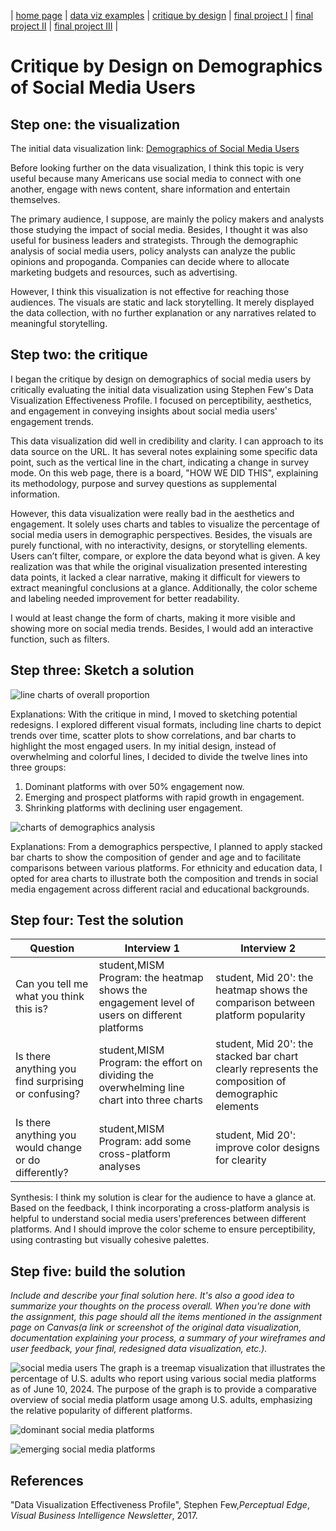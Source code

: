 | [home page](https://myrashen.github.io/Shihan-Shen-portfolio/) | [data viz examples](dataviz-examples) | [critique by design](critique-by-design) | [final project I](final-project-part-one) | [final project II](final-project-part-two) | [final project III](final-project-part-three) |

# Critique by Design on Demographics of Social Media Users  

## Step one: the visualization

The initial data visualization link: [Demographics of Social Media Users](https://www.pewresearch.org/internet/fact-sheet/social-media/?tabItem=3345cffa-94a6-4e74-9272-70dee1e0e213#who-uses-each-social-media-platform)

Before looking further on the data visualization, I think this topic is very useful because many Americans use social media to connect with one another, engage with news content, share information and entertain themselves. 

The primary audience, I suppose, are mainly the policy makers and analysts those studying the impact of social media. Besides, I thought it was also useful for business leaders and strategists. Through the demographic analysis of social media users, policy analysts can analyze the public opinions and propoganda. Companies can decide where to allocate marketing budgets and resources, such as  advertising. 

However, I think this visualization is not effective for reaching those audiences. The visuals are static and lack storytelling. It merely displayed the data collection, with no further explanation or any narratives related to meaningful storytelling.

## Step two: the critique

I began the critique by design on demographics of social media users by critically evaluating the initial data visualization using Stephen Few's Data Visualization Effectiveness Profile. I focused on perceptibility, aesthetics, and engagement in conveying insights about social media users' engagement trends. 

This data visualization did well in credibility and clarity. I can approach to its data source on the URL. It has several notes explaining some specific data point, such as the vertical line in the chart, indicating a change in survey mode. On this web page, there is a board, "HOW WE DID THIS", explaining its methodology, purpose and survey questions as supplemental information.

However, this data visualization were really bad in the aesthetics and engagement. It solely uses charts and tables to visualize the percentage of social media users in demographic perspectives.  Besides, the visuals are purely functional, with no interactivity, designs, or storytelling elements. Users can’t filter, compare, or explore the data beyond what is given. A key realization was that while the original visualization presented interesting data points, it lacked a clear narrative, making it difficult for viewers to extract meaningful conclusions at a glance. Additionally, the color scheme and labeling needed improvement for better readability.

I would at least change the form of charts, making it more visible and showing more on social media trends. Besides, I would add an interactive function, such as filters.

## Step three: Sketch a solution

![line charts of overall proportion](WechatIMG2.jpg)

Explanations:
With the critique in mind, I moved to sketching potential redesigns. I explored different visual formats, including line charts to depict trends over time, scatter plots to show correlations, and bar charts to highlight the most engaged users. In my initial design, instead of overwhelming and colorful lines, I decided to divide the twelve lines into three groups:
1) Dominant platforms with over 50% engagement now.
2) Emerging and prospect platforms with rapid growth in engagement.
3) Shrinking platforms with declining user engagement.

![charts of demographics analysis](WechatIMG3.jpg)

Explanations:
From a demographics perspective, I planned to apply stacked bar charts to show the composition of gender and age and to facilitate comparisons between various platforms. For ethnicity and education data, I opted for area charts to illustrate both the composition and trends in social media engagement across different racial and educational backgrounds. 

## Step four: Test the solution

| Question | Interview 1 | Interview 2 |
|----------|-------------|-------------|
|Can you tell me what you think this is?|student,MISM Program: the heatmap shows the engagement level of users on different platforms|student, Mid 20': the heatmap shows the comparison between platform popularity|
|Is there anything you find surprising or confusing?|student,MISM Program: the effort on dividing the overwhelming line chart into three charts|student, Mid 20': the stacked bar chart clearly represents the composition of demographic elements|
|Is there anything you would change or do differently?|student,MISM Program: add some cross-platform analyses|student, Mid 20': improve color designs for clearity|

Synthesis: 
I think my solution is clear for the audience to have a glance at. Based on the feedback, I think incorporating a cross-platform analysis is helpful to understand social media users'preferences between different platforms. And I should improve the color scheme to ensure perceptibility, using contrasting but visually cohesive palettes.

## Step five: build the solution

_Include and describe your final solution here. It's also a good idea to summarize your thoughts on the process overall. When you're done with the assignment, this page should all the items mentioned in the assignment page on Canvas(a link or screenshot of the original data visualization, documentation explaining your process, a summary of your wireframes and user feedback, your final, redesigned data visualization, etc.)._

![social media users](socialmediaheatmap.png)
The graph is a treemap visualization that illustrates the percentage of U.S. adults who report using various social media platforms as of June 10, 2024. The purpose of the graph is to provide a comparative overview of social media platform usage among U.S. adults, emphasizing the relative popularity of different platforms.

![dominant social media platforms](dominant.social.media.platforms)

![emerging social media platforms](emerging.social.media.platforms)

## References
"Data Visualization Effectiveness Profile", Stephen Few,*Perceptual Edge*, *Visual Business Intelligence Newsletter*, 2017.
